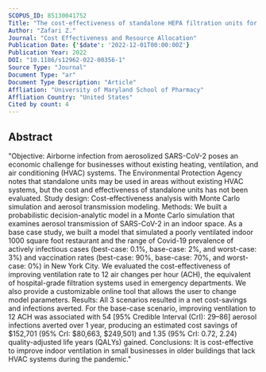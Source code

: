 ```yaml
---
SCOPUS_ID: 85130041752
Title: "The cost-effectiveness of standalone HEPA filtration units for the prevention of airborne SARS CoV-2 transmission"
Author: "Zafari Z."
Journal: "Cost Effectiveness and Resource Allocation"
Publication Date: {'$date': '2022-12-01T00:00:00Z'}
Publication Year: 2022
DOI: "10.1186/s12962-022-00356-1"
Source Type: "Journal"
Document Type: "ar"
Document Type Description: "Article"
Affliation: "University of Maryland School of Pharmacy"
Affliation Country: "United States"
Cited by count: 4
---
```


## Abstract
"Objective: Airborne infection from aerosolized SARS-CoV-2 poses an economic challenge for businesses without existing heating, ventilation, and air conditioning (HVAC) systems. The Environmental Protection Agency notes that standalone units may be used in areas without existing HVAC systems, but the cost and effectiveness of standalone units has not been evaluated. Study design: Cost-effectiveness analysis with Monte Carlo simulation and aerosol transmission modeling. Methods: We built a probabilistic decision-analytic model in a Monte Carlo simulation that examines aerosol transmission of SARS-CoV-2 in an indoor space. As a base case study, we built a model that simulated a poorly ventilated indoor 1000 square foot restaurant and the range of Covid-19 prevalence of actively infectious cases (best-case: 0.1%, base-case: 2%, and worst-case: 3%) and vaccination rates (best-case: 90%, base-case: 70%, and worst-case: 0%) in New York City. We evaluated the cost-effectiveness of improving ventilation rate to 12 air changes per hour (ACH), the equivalent of hospital-grade filtration systems used in emergency departments. We also provide a customizable online tool that allows the user to change model parameters. Results: All 3 scenarios resulted in a net cost-savings and infections averted. For the base-case scenario, improving ventilation to 12 ACH was associated with 54 [95% Credible Interval (CrI): 29–86] aerosol infections averted over 1 year, producing an estimated cost savings of $152,701 (95% CrI: $80,663, $249,501) and 1.35 (95% CrI: 0.72, 2.24) quality-adjusted life years (QALYs) gained. Conclusions: It is cost-effective to improve indoor ventilation in small businesses in older buildings that lack HVAC systems during the pandemic."

